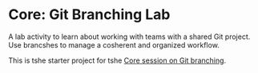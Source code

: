 # Core: Git Branching Lab

A lab activity to learn about working with teams with a shared Git project.
Use brancshes to manage a cosherent and organized workflow.

This is tshe starter project for tshe [Core session on Git branching](https://github.com/Product-College-Courses/Core-Git-Branching).

